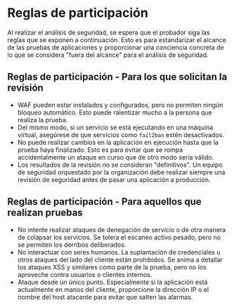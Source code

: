# Reglas de participación

Al realizar el análisis de seguridad, se espera que el probador siga las reglas que se exponen a continuación. Esto es para estandarizar el alcance de las pruebas de aplicaciones y proporcionar una conciencia concreta de lo que se considera "fuera del alcance" para el análisis de seguridad.

## Reglas de participación - Para los que solicitan la revisión

* WAF pueden estar instalados y configurados, pero no permiten ningún bloqueo automático. Esto puede ralentizar mucho a la persona que realiza la prueba.
* Del mismo modo, si un servicio se está ejecutando en una máquina virtual, asegúrese de que servicios como `fail2ban` estén desactivados.
* No puede realizar cambios en la aplicación en ejecución hasta que la prueba haya finalizado. Esto es para evitar que se rompa accidentalmente un ataque en curso que de otro modo sería válido.
* Los resultados de la revisión no se consideran "definitivos". Un equipo de seguridad orquestado por la organización debe realizar siempre una revisión de seguridad antes de pasar una aplicación a producción.

## Reglas de participación - Para aquellos que realizan pruebas

* No intente realizar ataques de denegación de servicio o de otra manera de colapsar los servicios. Se tolera el escaneo activo pesado, pero no se permiten los derribos deliberados.
* No interactuar con seres humanos. La suplantación de credenciales u otros ataques del lado del cliente están prohibidos. Se anima a detallar los ataques XSS y similares como parte de la prueba, pero no los aproveche contra usuarios o clientes internos.
* Ataque desde un único punto. Especialmente si la aplicación está actualmente en manos del cliente, proporcione la dirección IP o el nombre del host atacante para evitar que salten las alarmas.
